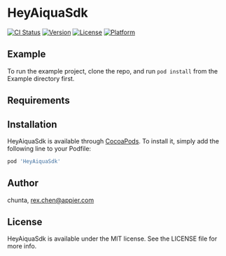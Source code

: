 # HeyAiquaSdk

[![CI Status](https://img.shields.io/travis/chunta/HeyAiquaSdk.svg?style=flat)](https://travis-ci.org/chunta/HeyAiquaSdk)
[![Version](https://img.shields.io/cocoapods/v/HeyAiquaSdk.svg?style=flat)](https://cocoapods.org/pods/HeyAiquaSdk)
[![License](https://img.shields.io/cocoapods/l/HeyAiquaSdk.svg?style=flat)](https://cocoapods.org/pods/HeyAiquaSdk)
[![Platform](https://img.shields.io/cocoapods/p/HeyAiquaSdk.svg?style=flat)](https://cocoapods.org/pods/HeyAiquaSdk)

## Example

To run the example project, clone the repo, and run `pod install` from the Example directory first.

## Requirements

## Installation

HeyAiquaSdk is available through [CocoaPods](https://cocoapods.org). To install
it, simply add the following line to your Podfile:

```ruby
pod 'HeyAiquaSdk'
```

## Author

chunta, rex.chen@appier.com

## License

HeyAiquaSdk is available under the MIT license. See the LICENSE file for more info.
